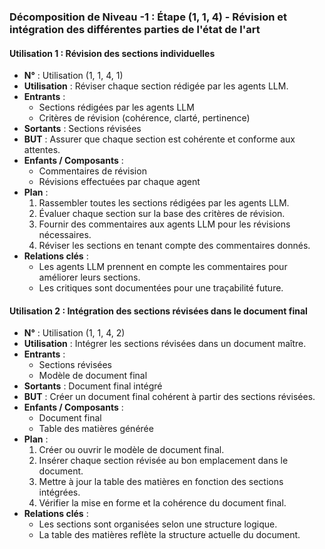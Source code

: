 ### Décomposition de Niveau -1 : Étape (1, 1, 4) - Révision et intégration des différentes parties de l'état de l'art

#### Utilisation 1 : Révision des sections individuelles
- **N°** : Utilisation (1, 1, 4, 1)
- **Utilisation** : Réviser chaque section rédigée par les agents LLM.
- **Entrants** :
  - Sections rédigées par les agents LLM
  - Critères de révision (cohérence, clarté, pertinence)
- **Sortants** : Sections révisées
- **BUT** : Assurer que chaque section est cohérente et conforme aux attentes.
- **Enfants / Composants** : 
  - Commentaires de révision
  - Révisions effectuées par chaque agent
- **Plan** :
  1. Rassembler toutes les sections rédigées par les agents LLM.
  2. Évaluer chaque section sur la base des critères de révision.
  3. Fournir des commentaires aux agents LLM pour les révisions nécessaires.
  4. Réviser les sections en tenant compte des commentaires donnés.
- **Relations clés** :
  - Les agents LLM prennent en compte les commentaires pour améliorer leurs sections.
  - Les critiques sont documentées pour une traçabilité future.

#### Utilisation 2 : Intégration des sections révisées dans le document final
- **N°** : Utilisation (1, 1, 4, 2)
- **Utilisation** : Intégrer les sections révisées dans un document maître.
- **Entrants** :
  - Sections révisées
  - Modèle de document final
- **Sortants** : Document final intégré
- **BUT** : Créer un document final cohérent à partir des sections révisées.
- **Enfants / Composants** : 
  - Document final
  - Table des matières générée
- **Plan** :
  1. Créer ou ouvrir le modèle de document final.
  2. Insérer chaque section révisée au bon emplacement dans le document.
  3. Mettre à jour la table des matières en fonction des sections intégrées.
  4. Vérifier la mise en forme et la cohérence du document final.
- **Relations clés** :
  - Les sections sont organisées selon une structure logique.
  - La table des matières reflète la structure actuelle du document.